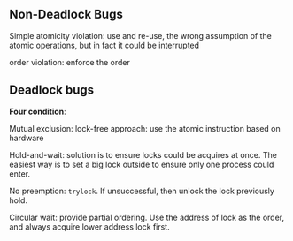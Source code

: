 ## Non-Deadlock Bugs
Simple atomicity violation: use and re-use, the wrong assumption of the atomic operations, but in fact it could be interrupted

order violation: enforce the order

## Deadlock bugs
**Four condition**:

Mutual exclusion: lock-free approach: use the atomic instruction based on hardware 

Hold-and-wait: solution is to ensure locks could be acquires at once. The easiest way is to set a big lock outside to ensure only one process could enter.

No preemption: `trylock`. If unsuccessful, then unlock the lock previously hold.

Circular wait: provide partial ordering. Use the address of lock as the order, and always acquire lower address lock first.
